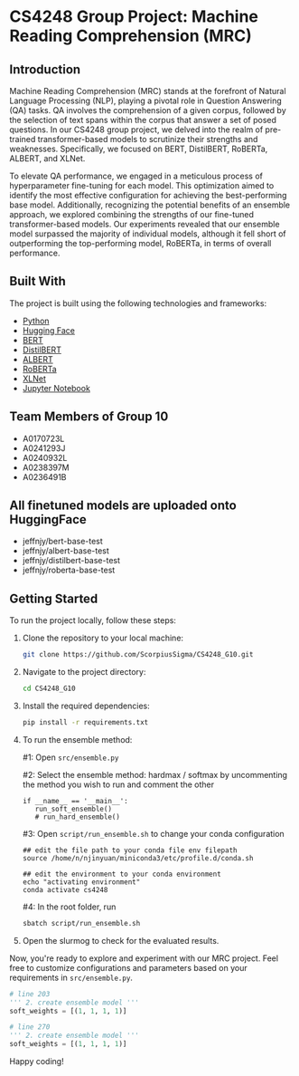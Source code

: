 # CS4248 Group Project: Machine Reading Comprehension (MRC)

## Introduction
Machine Reading Comprehension (MRC) stands at the forefront of Natural Language Processing (NLP), playing a pivotal role in Question Answering (QA) tasks. QA involves the comprehension of a given corpus, followed by the selection of text spans within the corpus that answer a set of posed questions. In our CS4248 group project, we delved into the realm of pre-trained transformer-based models to scrutinize their strengths and weaknesses. Specifically, we focused on BERT, DistilBERT, RoBERTa, ALBERT, and XLNet.

To elevate QA performance, we engaged in a meticulous process of hyperparameter fine-tuning for each model. This optimization aimed to identify the most effective configuration for achieving the best-performing base model. Additionally, recognizing the potential benefits of an ensemble approach, we explored combining the strengths of our fine-tuned transformer-based models. Our experiments revealed that our ensemble model surpassed the majority of individual models, although it fell short of outperforming the top-performing model, RoBERTa, in terms of overall performance.

## Built With
The project is built using the following technologies and frameworks:
- [Python](https://www.python.org/)
- [Hugging Face](https://huggingface.co/)
- [BERT](https://github.com/google-research/bert)
- [DistilBERT](https://huggingface.co/distilbert-base-uncased)
- [ALBERT](https://huggingface.co/albert-base-v2)
- [RoBERTa](https://huggingface.co/roberta-base)
- [XLNet](https://huggingface.co/xlnet-base-cased)
- [Jupyter Notebook](https://jupyter.org/)

## Team Members of Group 10
- A0170723L
- A0241293J
- A0240932L
- A0238397M
- A0236491B


## All finetuned models are uploaded onto HuggingFace
- jeffnjy/bert-base-test
- jeffnjy/albert-base-test
- jeffnjy/distilbert-base-test
- jeffnjy/roberta-base-test

## Getting Started
To run the project locally, follow these steps:

1. Clone the repository to your local machine:
   ```bash
   git clone https://github.com/ScorpiusSigma/CS4248_G10.git
   ```

2. Navigate to the project directory:
   ```bash
   cd CS4248_G10
   ```

3. Install the required dependencies:
   ```bash
   pip install -r requirements.txt
   ```

4. To run the ensemble method:
   
   #1: Open `src/ensemble.py`

   #2: Select the ensemble method: hardmax / softmax by uncommenting the method you wish to run and comment the other
   ```
   if __name__ == '__main__':
      run_soft_ensemble()
      # run_hard_ensemble()
   ```

   #3: Open `script/run_ensemble.sh` to change your conda configuration
   ```
   ## edit the file path to your conda file env filepath
   source /home/n/njinyuan/miniconda3/etc/profile.d/conda.sh

   ## edit the environment to your conda environment
   echo "activating environment"
   conda activate cs4248
   ```

   #4: In the root folder, run
   ```bash
   sbatch script/run_ensemble.sh
   ```

5. Open the slurmog to check for the evaluated results.

Now, you're ready to explore and experiment with our MRC project. Feel free to customize configurations and parameters based on your requirements in `src/ensemble.py`.
```python
# line 203
''' 2. create ensemble model '''
soft_weights = [(1, 1, 1, 1)]

# line 270
''' 2. create ensemble model '''
soft_weights = [(1, 1, 1, 1)]
```


Happy coding!
